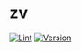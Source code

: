 # zv

[![Lint](https://github.com/ash84/zv/actions/workflows/lint.yml/badge.svg)](https://github.com/ash84/zv/actions/workflows/lint.yml)
[![Version](https://img.shields.io/badge/version-0.1.0-blue.svg)](https://github.com/ash84/zv)


